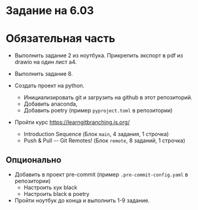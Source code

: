 # Задание на 6.03

# Обязательная часть

- Выполнить задание 2 из ноутбука. Прикрепить экспорт в pdf из drawio на один лист a4.

-  Выполнить задание 8.

-  Создать проект на python. 
   -  Инициализировать git и загрузить на github в этот репозиторий.
   -  Добавить anaconda, 
   -  Добавить poetry (пример `pyproject.toml` в репозитории)

-  Пройти курс https://learngitbranching.js.org/ 
   -  Introduction Sequence (Блок `main`, 4 задания, 1 строчка)
   -  Push & Pull -- Git Remotes! (Блок `remote`, 8 заданий, 1 строчка)

## Опционально

- Добавить в проект pre-commit (пример `.pre-commit-config.yaml` в репозитории)
  - Настроить хук black 
  - Настроить black в poetry
- Пройти ноутбук до конца и выполнить 1-9 задание.